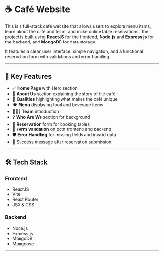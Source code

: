 # ☕ Café Website

This is a full-stack café website that allows users to explore menu items, learn about the café and team, and make online table reservations. The project is built using **ReactJS** for the frontend, **Node.js** and **Express.js** for the backend, and **MongoDB** for data storage.

It features a clean user interface, simple navigation, and a functional reservation form with validations and error handling.

---

## 📌 Key Features

- ✅ **Home Page** with Hero section
- 📖 **About Us** section explaining the story of the café
- 🌟 **Qualities** highlighting what makes the café unique
- 🍽️ **Menu** displaying food and beverage items
- 🧑‍🤝‍🧑 **Team** introduction
- ❓ **Who Are We** section for background
- 📝 **Reservation** form for booking tables
- 📩 **Form Validation** on both frontend and backend
- 🛡️ **Error Handling** for missing fields and invalid data
- 🎯 Success message after reservation submission

---

## 🛠️ Tech Stack

### Frontend
- ReactJS
- Vite
- React Router
- JSX & CSS

### Backend
- Node.js
- Express.js
- MongoDB
- Mongoose

---


